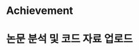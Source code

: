 # Achievement
논문 분석 및 코드 자료 업로드
=====================

<!--stackedit_data:
eyJoaXN0b3J5IjpbMTQ4ODY5MzI0LC0zMDk3ODk1MTYsMTQ4OD
Y5MzI0XX0=
-->